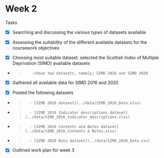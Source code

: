 # Week 2

Tasks

- [x] Searching and discussing the various types of datasets available

- [x] Assessing the suitability of the different available datasets for the coursework objectives

- [x] Choosing most suitable dataset: selected the Scottish Index of Multiple Deprivation (SIMD) available datasets

- >        -chose two datasets, namely; SIMD 2016 and SIMD 2020

- [x] Gathered all available data for SIMD 2016 and 2020

- [x] Posted the following datasets

- >       - [SIMD 2016 dataset](../data/SIMD_2016_Data.xlsx)
- >       - [SIMD 2016 Indicator descriptions dataset](../data/SIMD_2016_Indicator_descriptions.xlsx)
- >       - [SIMD 2016 Contents and Notes dataset](../data/SIMD_2016_Contents & Notes.xlsx)
- >       - [SIMD 2020 Data dataset](../data/SIMD_2020_Data.csv)

- [x] Outlined work plan for week 3
